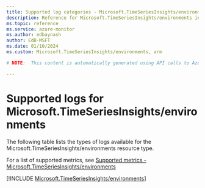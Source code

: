 ```yaml
---
title: Supported log categories - Microsoft.TimeSeriesInsights/environments
description: Reference for Microsoft.TimeSeriesInsights/environments in Azure Monitor Logs.
ms.topic: reference
ms.service: azure-monitor
ms.author: edbaynash
author: EdB-MSFT
ms.date: 01/10/2024
ms.custom: Microsoft.TimeSeriesInsights/environments, arm

# NOTE:  This content is automatically generated using API calls to Azure. Any edits made on these files will be overwritten in the next run of the script. 

---
```





# Supported logs for Microsoft.TimeSeriesInsights/environments  
The following table lists the types of logs available for the Microsoft.TimeSeriesInsights/environments resource type.
  
  
  
For a list of supported metrics, see [Supported metrics - Microsoft.TimeSeriesInsights/environments](../supported-metrics/microsoft-timeseriesinsights-environments-metrics.md)  
  

  
[!INCLUDE [Microsoft.TimeSeriesInsights/environments](./includes/microsoft-timeseriesinsights-environments-logs-include.md)]  
  
  

